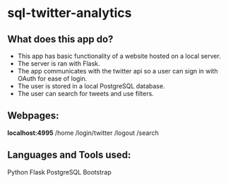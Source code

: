 # sql-twitter-analytics

## What does this app do?
* This app has basic functionality of a website hosted on a local server.
* The server is ran with Flask.
* The app communicates with the twitter api so a user can sign in with OAuth for ease of login.
* The user is stored in a local PostgreSQL database.
* The user can search for tweets and use filters.

## Webpages:
**localhost:4995**
/home
/login/twitter
/logout
/search

## Languages and Tools used:
Python
Flask
PostgreSQL
Bootstrap
